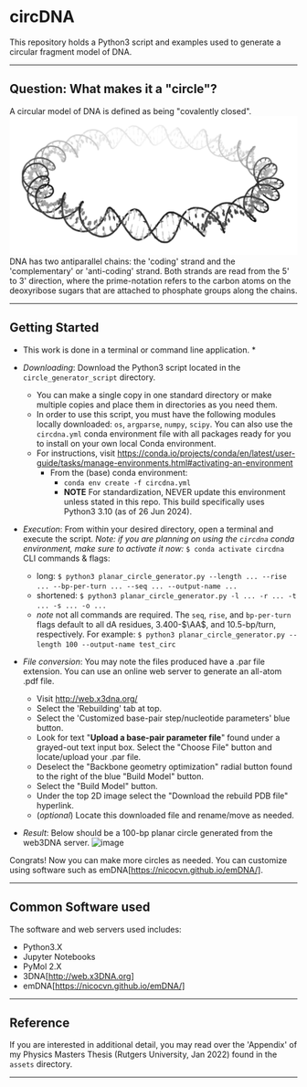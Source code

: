 # circDNA
This repository holds a Python3 script and examples used to generate a circular fragment model of DNA.

---

## Question: What makes it a "circle"?

A circular model of DNA is defined as being "covalently closed". 
![image ](./assets/_images/planar_circle_basic.png)
DNA has two antiparallel chains: the 'coding' strand and the 'complementary' or 'anti-coding' strand. Both strands are read from the 5' to 3' direction, where the prime-notation refers to the carbon atoms on the deoxyribose sugars that are attached to phosphate groups along the chains.

---

## Getting Started

* This work is done in a terminal or command line application.  *
- *Downloading*: Download the Python3 script located in the `circle_generator_script` directory. 
    - You can make a single copy in one standard directory or make multiple copies and place them in directories as you need them. 
    - In order to use this script, you must have the following modules locally downloaded: `os`, `argparse`, `numpy`, `scipy`. You can also use the `circdna.yml` conda environment file with all packages ready for you to install on your own local Conda environment.
    - For instructions, visit https://conda.io/projects/conda/en/latest/user-guide/tasks/manage-environments.html#activating-an-environment
        - From the (base) conda environment: 
            - `conda env create -f circdna.yml`
            - **NOTE** For standardization, NEVER update this environment unless stated in this repo. This build specifically uses Python3 3.10 (as of 26 Jun 2024).

- *Execution*: From within your desired directory, open a terminal and execute the script. 
*Note: if you are planning on using the `circdna` conda environment, make sure to activate it now:* `$ conda activate circdna`
CLI commands & flags: 
    - long:      `$ python3 planar_circle_generator.py --length ... --rise ... --bp-per-turn ... --seq ... --output-name ...`
    - shortened: `$ python3 planar_circle_generator.py -l ... -r ... -t ... -s ... -o ...`
    - *note* not all commands are required. The `seq`, `rise`, and `bp-per-turn` flags default to all dA residues, 3.400-$\AA$, and 10.5-bp/turn, respectively. 
For example: `$ python3 planar_circle_generator.py --length 100 --output-name test_circ`


- *File conversion*: You may note the files produced have a .par file extension. You can use an online web server to generate an all-atom .pdf file.
    - Visit http://web.x3dna.org/
    - Select the 'Rebuilding' tab at top.
    - Select the 'Customized base-pair step/nucleotide parameters' blue button.
    - Look for text "**Upload a base-pair parameter file**" found under a grayed-out text input box. Select the "Choose File" button and locate/upload your .par file.
    - Deselect the "Backbone geometry optimization" radial button found to the right of the blue "Build Model" button.
    - Select the "Build Model" button.
    - Under the top 2D image select the "Download the rebuild PDB file" hyperlink.
    - (*optional*) Locate this downloaded file and rename/move as needed.

- *Result*:
Below should be a 100-bp planar circle generated from the web3DNA server.
![image ](./assets/_images/test_images.png)


Congrats! Now you can make more circles as needed. You can customize using software such as emDNA[https://nicocvn.github.io/emDNA/].

---

## Common Software used
The software and web servers used includes:
- Python3.X
- Jupyter Notebooks
- PyMol 2.X
- 3DNA[http://web.x3DNA.org]
- emDNA[https://nicocvn.github.io/emDNA/]

---

## Reference
If you are interested in additional detail, you may read over the 'Appendix' of my Physics Masters Thesis (Rutgers University, Jan 2022) found in the `assets` directory.

---


